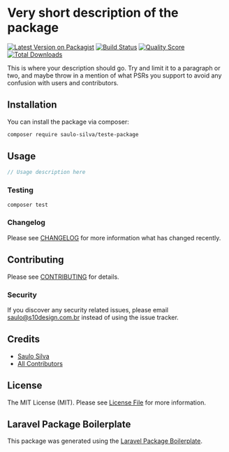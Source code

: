 # Very short description of the package

[![Latest Version on Packagist](https://img.shields.io/packagist/v/saulo-silva/teste-package.svg?style=flat-square)](https://packagist.org/packages/saulo-silva/teste-package)
[![Build Status](https://img.shields.io/travis/saulo-silva/teste-package/master.svg?style=flat-square)](https://travis-ci.org/saulo-silva/teste-package)
[![Quality Score](https://img.shields.io/scrutinizer/g/saulo-silva/teste-package.svg?style=flat-square)](https://scrutinizer-ci.com/g/saulo-silva/teste-package)
[![Total Downloads](https://img.shields.io/packagist/dt/saulo-silva/teste-package.svg?style=flat-square)](https://packagist.org/packages/saulo-silva/teste-package)

This is where your description should go. Try and limit it to a paragraph or two, and maybe throw in a mention of what PSRs you support to avoid any confusion with users and contributors.

## Installation

You can install the package via composer:

```bash
composer require saulo-silva/teste-package
```

## Usage

``` php
// Usage description here
```

### Testing

``` bash
composer test
```

### Changelog

Please see [CHANGELOG](CHANGELOG.md) for more information what has changed recently.

## Contributing

Please see [CONTRIBUTING](CONTRIBUTING.md) for details.

### Security

If you discover any security related issues, please email saulo@s10design.com.br instead of using the issue tracker.

## Credits

- [Saulo Silva](https://github.com/saulo-silva)
- [All Contributors](../../contributors)

## License

The MIT License (MIT). Please see [License File](LICENSE.md) for more information.

## Laravel Package Boilerplate

This package was generated using the [Laravel Package Boilerplate](https://laravelpackageboilerplate.com).